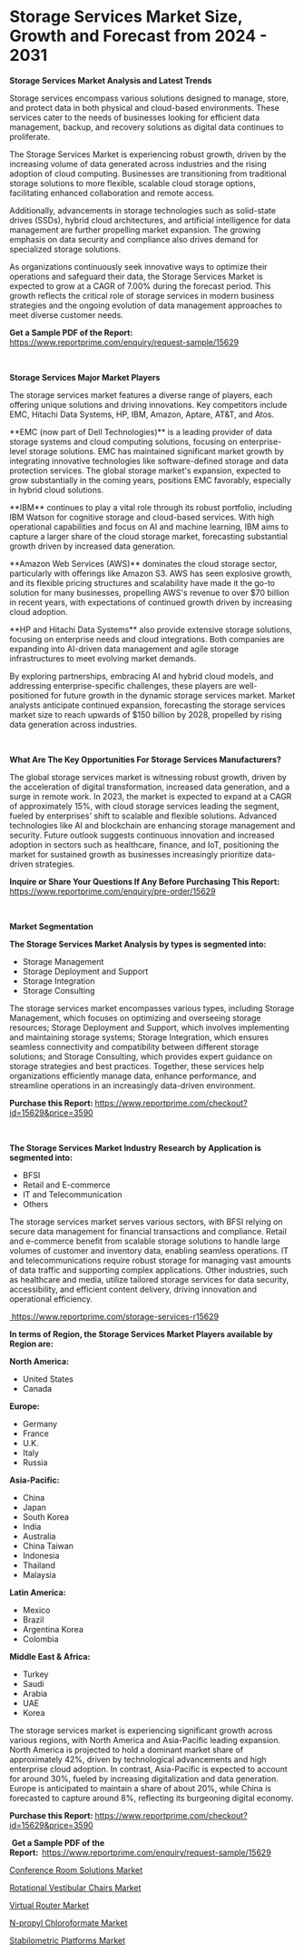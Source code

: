 <p><h1>Storage Services Market Size, Growth and Forecast from 2024 - 2031</h1></p><p><strong>Storage Services Market Analysis and Latest Trends</strong></p>
<p><p>Storage services encompass various solutions designed to manage, store, and protect data in both physical and cloud-based environments. These services cater to the needs of businesses looking for efficient data management, backup, and recovery solutions as digital data continues to proliferate. </p><p>The Storage Services Market is experiencing robust growth, driven by the increasing volume of data generated across industries and the rising adoption of cloud computing. Businesses are transitioning from traditional storage solutions to more flexible, scalable cloud storage options, facilitating enhanced collaboration and remote access. </p><p>Additionally, advancements in storage technologies such as solid-state drives (SSDs), hybrid cloud architectures, and artificial intelligence for data management are further propelling market expansion. The growing emphasis on data security and compliance also drives demand for specialized storage solutions.</p><p>As organizations continuously seek innovative ways to optimize their operations and safeguard their data, the Storage Services Market is expected to grow at a CAGR of 7.00% during the forecast period. This growth reflects the critical role of storage services in modern business strategies and the ongoing evolution of data management approaches to meet diverse customer needs.</p></p>
<p><strong>Get a Sample PDF of the Report:&nbsp;</strong> <a href="https://www.reportprime.com/enquiry/request-sample/15629?utm_campaign=1102&utm_medium=2&utm_source=Github&utm_content=ia&utm_term=11102024&utm_id=storage-services">https://www.reportprime.com/enquiry/request-sample/15629</a></p>
<p>&nbsp;</p>
<p><strong>Storage Services Major Market Players</strong></p>
<p><p>The storage services market features a diverse range of players, each offering unique solutions and driving innovations. Key competitors include EMC, Hitachi Data Systems, HP, IBM, Amazon, Aptare, AT&T, and Atos.</p><p>**EMC (now part of Dell Technologies)** is a leading provider of data storage systems and cloud computing solutions, focusing on enterprise-level storage solutions. EMC has maintained significant market growth by integrating innovative technologies like software-defined storage and data protection services. The global storage market's expansion, expected to grow substantially in the coming years, positions EMC favorably, especially in hybrid cloud solutions.</p><p>**IBM** continues to play a vital role through its robust portfolio, including IBM Watson for cognitive storage and cloud-based services. With high operational capabilities and focus on AI and machine learning, IBM aims to capture a larger share of the cloud storage market, forecasting substantial growth driven by increased data generation.</p><p>**Amazon Web Services (AWS)** dominates the cloud storage sector, particularly with offerings like Amazon S3. AWS has seen explosive growth, and its flexible pricing structures and scalability have made it the go-to solution for many businesses, propelling AWS's revenue to over $70 billion in recent years, with expectations of continued growth driven by increasing cloud adoption.</p><p>**HP and Hitachi Data Systems** also provide extensive storage solutions, focusing on enterprise needs and cloud integrations. Both companies are expanding into AI-driven data management and agile storage infrastructures to meet evolving market demands.</p><p>By exploring partnerships, embracing AI and hybrid cloud models, and addressing enterprise-specific challenges, these players are well-positioned for future growth in the dynamic storage services market. Market analysts anticipate continued expansion, forecasting the storage services market size to reach upwards of $150 billion by 2028, propelled by rising data generation across industries.</p></p>
<p>&nbsp;</p>
<p><strong>What Are The Key Opportunities For Storage Services Manufacturers?</strong></p>
<p><p>The global storage services market is witnessing robust growth, driven by the acceleration of digital transformation, increased data generation, and a surge in remote work. In 2023, the market is expected to expand at a CAGR of approximately 15%, with cloud storage services leading the segment, fueled by enterprises' shift to scalable and flexible solutions. Advanced technologies like AI and blockchain are enhancing storage management and security. Future outlook suggests continuous innovation and increased adoption in sectors such as healthcare, finance, and IoT, positioning the market for sustained growth as businesses increasingly prioritize data-driven strategies.</p></p>
<p><strong>Inquire or Share Your Questions If Any Before Purchasing This Report:</strong> <a href="https://www.reportprime.com/enquiry/pre-order/15629?utm_campaign=1102&utm_medium=2&utm_source=Github&utm_content=ia&utm_term=11102024&utm_id=storage-services">https://www.reportprime.com/enquiry/pre-order/15629</a></p>
<p>&nbsp;</p>
<p><strong>Market Segmentation</strong></p>
<p><strong>The Storage Services Market Analysis by types is segmented into:</strong></p>
<p><ul><li>Storage Management</li><li>Storage Deployment and Support</li><li>Storage Integration</li><li>Storage Consulting</li></ul></p>
<p><p>The storage services market encompasses various types, including Storage Management, which focuses on optimizing and overseeing storage resources; Storage Deployment and Support, which involves implementing and maintaining storage systems; Storage Integration, which ensures seamless connectivity and compatibility between different storage solutions; and Storage Consulting, which provides expert guidance on storage strategies and best practices. Together, these services help organizations efficiently manage data, enhance performance, and streamline operations in an increasingly data-driven environment.</p></p>
<p><strong>Purchase this Report:&nbsp;</strong><a href="https://www.reportprime.com/checkout?id=15629&price=3590&utm_campaign=1102&utm_medium=2&utm_source=Github&utm_content=ia&utm_term=11102024&utm_id=storage-services">https://www.reportprime.com/checkout?id=15629&price=3590</a></p>
<p>&nbsp;</p>
<p><strong>The Storage Services Market Industry Research by Application is segmented into:</strong></p>
<p><ul><li>BFSI</li><li>Retail and E-commerce</li><li>IT and Telecommunication</li><li>Others</li></ul></p>
<p><p>The storage services market serves various sectors, with BFSI relying on secure data management for financial transactions and compliance. Retail and e-commerce benefit from scalable storage solutions to handle large volumes of customer and inventory data, enabling seamless operations. IT and telecommunications require robust storage for managing vast amounts of data traffic and supporting complex applications. Other industries, such as healthcare and media, utilize tailored storage services for data security, accessibility, and efficient content delivery, driving innovation and operational efficiency.</p></p>
<p><a href="https://www.reportprime.com/storage-services-r15629?utm_campaign=1102&utm_medium=2&utm_source=Github&utm_content=ia&utm_term=11102024&utm_id=storage-services">&nbsp;https://www.reportprime.com/storage-services-r15629</a></p>
<p><strong>In terms of Region, the Storage Services Market Players available by Region are:</strong></p>
<p>
    <p> <strong> North America: </strong>
        <ul>
            <li>United States</li>
            <li>Canada</li>
        </ul>
        </p> 
    <p> <strong> Europe: </strong>
        <ul>
            <li>Germany</li>
            <li>France</li>
            <li>U.K.</li>
            <li>Italy</li>
            <li>Russia</li>
        </ul>
        </p> 
    <p> <strong> Asia-Pacific: </strong>
        <ul>
            <li>China</li>
            <li>Japan</li>
            <li>South Korea</li>
            <li>India</li>
            <li>Australia</li>
            <li>China Taiwan</li>
            <li>Indonesia</li>
            <li>Thailand</li>
            <li>Malaysia</li>
        </ul>
        </p> 
    <p> <strong> Latin America: </strong>
        <ul>
            <li>Mexico</li>
            <li>Brazil</li>
            <li>Argentina Korea</li>
            <li>Colombia</li>
        </ul>
        </p> 
    <p> <strong> Middle East & Africa: </strong>
        <ul>
            <li>Turkey</li>
            <li>Saudi</li>
            <li>Arabia</li>
            <li>UAE</li>
            <li>Korea</li>
        </ul>
    </p>
    </p>
<p><p>The storage services market is experiencing significant growth across various regions, with North America and Asia-Pacific leading expansion. North America is projected to hold a dominant market share of approximately 42%, driven by technological advancements and high enterprise cloud adoption. In contrast, Asia-Pacific is expected to account for around 30%, fueled by increasing digitalization and data generation. Europe is anticipated to maintain a share of about 20%, while China is forecasted to capture around 8%, reflecting its burgeoning digital economy.</p></p>
<p><strong>Purchase this Report: </strong><a href="https://www.reportprime.com/checkout?id=15629&price=3590&utm_campaign=1102&utm_medium=2&utm_source=Github&utm_content=ia&utm_term=11102024&utm_id=storage-services">https://www.reportprime.com/checkout?id=15629&price=3590</a></p>
<p>&nbsp;<strong>Get a Sample PDF of the Report:&nbsp;&nbsp;</strong><a href="https://www.reportprime.com/enquiry/request-sample/15629?utm_campaign=1102&utm_medium=2&utm_source=Github&utm_content=ia&utm_term=11102024&utm_id=storage-services">https://www.reportprime.com/enquiry/request-sample/15629</a></p>
<p><strong></strong></p>
<p><p><a href="https://issuu.com/reportprime-2/docs/conference-room-solutions-market-si_21271bebfa47ac?utm_campaign=1102&utm_medium=2&utm_source=Github&utm_content=ia&utm_term=11102024&utm_id=storage-services">Conference Room Solutions Market</a></p><p><a href="https://www.linkedin.com/pulse/rotational-vestibular-chairs-market-research-report-2024-kg9vc?utm_campaign=1102&utm_medium=2&utm_source=Github&utm_content=ia&utm_term=11102024&utm_id=storage-services">Rotational Vestibular Chairs Market</a></p><p><a href="https://issuu.com/reportprime-2/docs/virtual-router-market-size-2030.ppt_f90670c7983144?utm_campaign=1102&utm_medium=2&utm_source=Github&utm_content=ia&utm_term=11102024&utm_id=storage-services">Virtual Router Market</a></p><p><a href="https://www.linkedin.com/pulse/disruption-innovation-n-propyl-chloroformate-industry-market-xvzsc?utm_campaign=1102&utm_medium=2&utm_source=Github&utm_content=ia&utm_term=11102024&utm_id=storage-services">N-propyl Chloroformate Market</a></p><p><a href="https://www.linkedin.com/pulse/regulatory-landscape-its-influence-global-stabilometric-qfcvc?utm_campaign=1102&utm_medium=2&utm_source=Github&utm_content=ia&utm_term=11102024&utm_id=storage-services">Stabilometric Platforms Market</a></p></p>